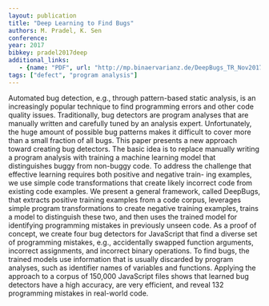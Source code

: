 ```yaml
---
layout: publication
title: "Deep Learning to Find Bugs"
authors: M. Pradel, K. Sen
conference: 
year: 2017
bibkey: pradel2017deep
additional_links:
   - {name: "PDF", url: "http://mp.binaervarianz.de/DeepBugs_TR_Nov2017.pdf"}
tags: ["defect", "program analysis"]
---
```

Automated bug detection, e.g., through pattern-based static
analysis, is an increasingly popular technique to find programming errors and other code quality issues. Traditionally,
bug detectors are program analyses that are manually written and carefully tuned by an analysis expert. Unfortunately,
the huge amount of possible bug patterns makes it difficult
to cover more than a small fraction of all bugs. This paper
presents a new approach toward creating bug detectors. The
basic idea is to replace manually writing a program analysis
with training a machine learning model that distinguishes
buggy from non-buggy code. To address the challenge that
effective learning requires both positive and negative train-
ing examples, we use simple code transformations that create likely incorrect code from existing code examples. We
present a general framework, called DeepBugs, that extracts
positive training examples from a code corpus, leverages
simple program transformations to create negative training
examples, trains a model to distinguish these two, and then
uses the trained model for identifying programming mistakes in previously unseen code. As a proof of concept, we
create four bug detectors for JavaScript that find a diverse set
of programming mistakes, e.g., accidentally swapped function arguments, incorrect assignments, and incorrect binary
operations. To find bugs, the trained models use information
that is usually discarded by program analyses, such as identifier names of variables and functions. Applying the approach
to a corpus of 150,000 JavaScript files shows that learned bug
detectors have a high accuracy, are very efficient, and reveal
132 programming mistakes in real-world code.

